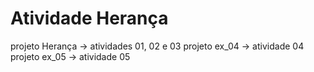 # Atividade Herança
projeto Herança -> atividades 01, 02 e 03
projeto ex_04 -> atividade 04
projeto ex_05 -> atividade 05
